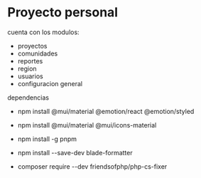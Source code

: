 # Proyecto personal

cuenta con los modulos:

- proyectos
- comunidades
- reportes
- region
- usuarios
- configuracion general

dependencias

- npm install @mui/material @emotion/react @emotion/styled
- npm install @mui/material @mui/icons-material

- npm install -g pnpm
- npm install --save-dev blade-formatter
- composer require --dev friendsofphp/php-cs-fixer
